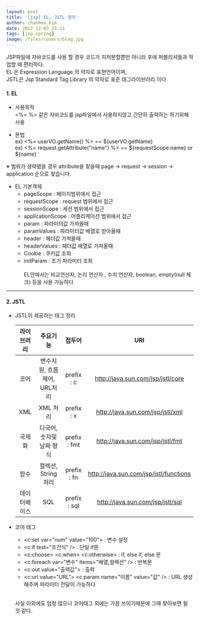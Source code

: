 ```yaml
---
layout: post
title: '[jsp] EL, JSTL 정리'
author: chanhee.kim
date: 2017-12-03 15:11
tags: [jsp-spring]
image: /files/covers/blog.jpg
---
```


JSP파일에 자바코드를 사용 할 경우 코드가 지저분할뿐만 아니라 후에 퍼블리셔들과 작업할 때 편리하다. <br>
EL 은 Expression Language 의 약자로 표현언어이며, <br>
JSTL은 Jsp Standard Tag Library 의 약자로 표준 태그라이브러리 이다. <br>


#### 1. EL
 - 사용목적 <br>
<%= %> 같은 자바코드를 jsp파일에서 사용하지않고 간단히 출력하는 하기위해 사용

 - 문법 <br>
  ex) <%= userVO.getName() %> == ${userVO.getName} <br>
  ex) <%= request.getAttribute("name") %> == ${requestScope.name} or ${name} <br>

  ※ 범위가 생략됐을 경우  attribute을 찾을때 page -> request -> session -> application 순으로 찾습니다.

  - EL 기본객체 <br>
    - pageScope : 페이지범위에서 접근
    - requestScope : request 범위에서 접근
    - sessionScope : 세션 범위에서 접근
    - applicationScope : 어플리케이션 범위에서 접근
    - param : 파라미터값 가져올때
    - paramValues : 파라미터값 배열로 받아올때
    - header : 헤더값 가져올때
    - headerValues : 헤더값 배열로 가져올때
    - Cookie : 쿠키값 조회
    - initParam : 초기 파라미터 조회
<br><br>
EL안에서는 비교연산자, 논리 연산자 , 수치 연산자, boolean, empty(null 체크) 등을 사용 가능하다

---

#### 2. JSTL

 - JSTL이 제공하는 태그 정리 <br>

   | 라이브러리 | 주요기능 | 접두어 | URI |
   |:---:|:---:|:---:|:---:|
   |코어|변수지원, 흐름제어, URL처리|prefix : c| http://java.sun.com/jsp/jstl/core |
   |XML|XML 처리|prefix : x| http://java.sun.com/jsp/jstl/xml |
   |국제화|다국어, 숫자및 날짜 형식| prefix : fmt| http://java.sun.com/jsp/jstl/fmt |
   |함수|컬렉션, String 처리|prefix : fn| http://java.sun.com/jsp/jstl/functions |
   |데이터베이스|SQL|prefix : sql| http://java.sun.com/jsp/jstl/sql |

 - 코어 태그
   - \<c:set var="num" value="100"\> : 변수 설정
   - \<c:if test="조건식" \/\> : 단일 if문
   - \<c:choose\> \<c:when\> \<c:otherwise\> : if, else if, else 문
   - \<c:foreach var="변수" items="배열,컬렉션" \/\> : 반복문
   - \<c:out value="출력값"\> : 출력
   - \<c:url value="URL"\> \<c:param name="이름" value="값" \/\> : URL 생성해주며 파라미터 전달이 가능하다
   <br>

   사실 이외에도 엄청 많으나 코어태그 외에는 가끔 쓰이기때문에 그때 찾아보면 될 것 같다.
